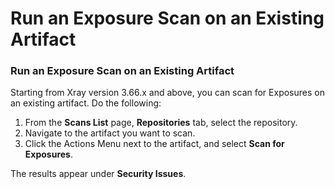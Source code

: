 # Run an Exposure Scan on an Existing Artifact

### Run an Exposure Scan on an Existing Artifact <a href="#uuid-3f017fab-37b1-de68-7906-8e7379f1460c" id="uuid-3f017fab-37b1-de68-7906-8e7379f1460c"></a>

Starting from Xray version 3.66.x and above, you can scan for Exposures on an existing artifact. Do the following:

1. From the **Scans List** page, **Repositories** tab, select the repository.
2. Navigate to the artifact you want to scan.
3. Click the Actions Menu next to the artifact, and select **Scan for Exposures**.

The results appear under **Security Issues**.
